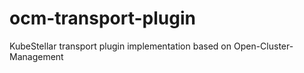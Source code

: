 # ocm-transport-plugin
KubeStellar transport plugin implementation based on Open-Cluster-Management
